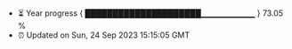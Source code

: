 - ⏳ Year progress { █████████████████████▁▁▁▁▁▁▁▁▁ } 73.05 %
- ⏰ Updated on Sun, 24 Sep 2023 15:15:05 GMT

